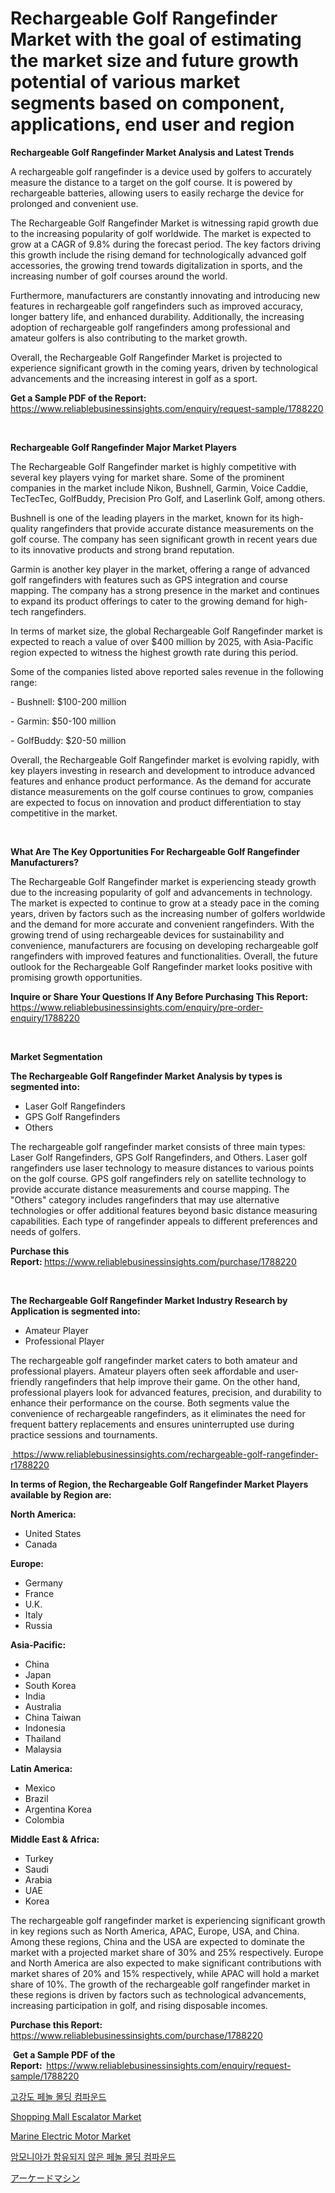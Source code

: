 <p><h1>Rechargeable Golf Rangefinder Market with the goal of estimating the market size and future growth potential of various market segments based on component, applications, end user and region</h1></p><p><strong>Rechargeable Golf Rangefinder Market Analysis and Latest Trends</strong></p>
<p><p>A rechargeable golf rangefinder is a device used by golfers to accurately measure the distance to a target on the golf course. It is powered by rechargeable batteries, allowing users to easily recharge the device for prolonged and convenient use.</p><p>The Rechargeable Golf Rangefinder Market is witnessing rapid growth due to the increasing popularity of golf worldwide. The market is expected to grow at a CAGR of 9.8% during the forecast period. The key factors driving this growth include the rising demand for technologically advanced golf accessories, the growing trend towards digitalization in sports, and the increasing number of golf courses around the world.</p><p>Furthermore, manufacturers are constantly innovating and introducing new features in rechargeable golf rangefinders such as improved accuracy, longer battery life, and enhanced durability. Additionally, the increasing adoption of rechargeable golf rangefinders among professional and amateur golfers is also contributing to the market growth.</p><p>Overall, the Rechargeable Golf Rangefinder Market is projected to experience significant growth in the coming years, driven by technological advancements and the increasing interest in golf as a sport.</p></p>
<p><strong>Get a Sample PDF of the Report:&nbsp;</strong> <a href="https://www.reliablebusinessinsights.com/enquiry/request-sample/1788220">https://www.reliablebusinessinsights.com/enquiry/request-sample/1788220</a></p>
<p>&nbsp;</p>
<p><strong>Rechargeable Golf Rangefinder Major Market Players</strong></p>
<p><p>The Rechargeable Golf Rangefinder market is highly competitive with several key players vying for market share. Some of the prominent companies in the market include Nikon, Bushnell, Garmin, Voice Caddie, TecTecTec, GolfBuddy, Precision Pro Golf, and Laserlink Golf, among others.</p><p>Bushnell is one of the leading players in the market, known for its high-quality rangefinders that provide accurate distance measurements on the golf course. The company has seen significant growth in recent years due to its innovative products and strong brand reputation.</p><p>Garmin is another key player in the market, offering a range of advanced golf rangefinders with features such as GPS integration and course mapping. The company has a strong presence in the market and continues to expand its product offerings to cater to the growing demand for high-tech rangefinders.</p><p>In terms of market size, the global Rechargeable Golf Rangefinder market is expected to reach a value of over $400 million by 2025, with Asia-Pacific region expected to witness the highest growth rate during this period.</p><p>Some of the companies listed above reported sales revenue in the following range:</p><p>- Bushnell: $100-200 million</p><p>- Garmin: $50-100 million</p><p>- GolfBuddy: $20-50 million</p><p>Overall, the Rechargeable Golf Rangefinder market is evolving rapidly, with key players investing in research and development to introduce advanced features and enhance product performance. As the demand for accurate distance measurements on the golf course continues to grow, companies are expected to focus on innovation and product differentiation to stay competitive in the market.</p></p>
<p>&nbsp;</p>
<p><strong>What Are The Key Opportunities For Rechargeable Golf Rangefinder Manufacturers?</strong></p>
<p><p>The Rechargeable Golf Rangefinder market is experiencing steady growth due to the increasing popularity of golf and advancements in technology. The market is expected to continue to grow at a steady pace in the coming years, driven by factors such as the increasing number of golfers worldwide and the demand for more accurate and convenient rangefinders. With the growing trend of using rechargeable devices for sustainability and convenience, manufacturers are focusing on developing rechargeable golf rangefinders with improved features and functionalities. Overall, the future outlook for the Rechargeable Golf Rangefinder market looks positive with promising growth opportunities.</p></p>
<p><strong>Inquire or Share Your Questions If Any Before Purchasing This Report:</strong> <a href="https://www.reliablebusinessinsights.com/enquiry/pre-order-enquiry/1788220">https://www.reliablebusinessinsights.com/enquiry/pre-order-enquiry/1788220</a></p>
<p>&nbsp;</p>
<p><strong>Market Segmentation</strong></p>
<p><strong>The Rechargeable Golf Rangefinder Market Analysis by types is segmented into:</strong></p>
<p><ul><li>Laser Golf Rangefinders</li><li>GPS Golf Rangefinders</li><li>Others</li></ul></p>
<p><p>The rechargeable golf rangefinder market consists of three main types: Laser Golf Rangefinders, GPS Golf Rangefinders, and Others. Laser golf rangefinders use laser technology to measure distances to various points on the golf course. GPS golf rangefinders rely on satellite technology to provide accurate distance measurements and course mapping. The "Others" category includes rangefinders that may use alternative technologies or offer additional features beyond basic distance measuring capabilities. Each type of rangefinder appeals to different preferences and needs of golfers.</p></p>
<p><strong>Purchase this Report:&nbsp;</strong><a href="https://www.reliablebusinessinsights.com/purchase/1788220">https://www.reliablebusinessinsights.com/purchase/1788220</a></p>
<p>&nbsp;</p>
<p><strong>The Rechargeable Golf Rangefinder Market Industry Research by Application is segmented into:</strong></p>
<p><ul><li>Amateur Player</li><li>Professional Player</li></ul></p>
<p><p>The rechargeable golf rangefinder market caters to both amateur and professional players. Amateur players often seek affordable and user-friendly rangefinders that help improve their game. On the other hand, professional players look for advanced features, precision, and durability to enhance their performance on the course. Both segments value the convenience of rechargeable rangefinders, as it eliminates the need for frequent battery replacements and ensures uninterrupted use during practice sessions and tournaments.</p></p>
<p><a href="https://www.reliablebusinessinsights.com/rechargeable-golf-rangefinder-r1788220">&nbsp;https://www.reliablebusinessinsights.com/rechargeable-golf-rangefinder-r1788220</a></p>
<p><strong>In terms of Region, the Rechargeable Golf Rangefinder Market Players available by Region are:</strong></p>
<p>
    <p> <strong> North America: </strong>
        <ul>
            <li>United States</li>
            <li>Canada</li>
        </ul>
        </p> 
    <p> <strong> Europe: </strong>
        <ul>
            <li>Germany</li>
            <li>France</li>
            <li>U.K.</li>
            <li>Italy</li>
            <li>Russia</li>
        </ul>
        </p> 
    <p> <strong> Asia-Pacific: </strong>
        <ul>
            <li>China</li>
            <li>Japan</li>
            <li>South Korea</li>
            <li>India</li>
            <li>Australia</li>
            <li>China Taiwan</li>
            <li>Indonesia</li>
            <li>Thailand</li>
            <li>Malaysia</li>
        </ul>
        </p> 
    <p> <strong> Latin America: </strong>
        <ul>
            <li>Mexico</li>
            <li>Brazil</li>
            <li>Argentina Korea</li>
            <li>Colombia</li>
        </ul>
        </p> 
    <p> <strong> Middle East & Africa: </strong>
        <ul>
            <li>Turkey</li>
            <li>Saudi</li>
            <li>Arabia</li>
            <li>UAE</li>
            <li>Korea</li>
        </ul>
    </p>
    </p>
<p><p>The rechargeable golf rangefinder market is experiencing significant growth in key regions such as North America, APAC, Europe, USA, and China. Among these regions, China and the USA are expected to dominate the market with a projected market share of 30% and 25% respectively. Europe and North America are also expected to make significant contributions with market shares of 20% and 15% respectively, while APAC will hold a market share of 10%. The growth of the rechargeable golf rangefinder market in these regions is driven by factors such as technological advancements, increasing participation in golf, and rising disposable incomes.</p></p>
<p><strong>Purchase this Report: </strong><a href="https://www.reliablebusinessinsights.com/purchase/1788220">https://www.reliablebusinessinsights.com/purchase/1788220</a></p>
<p>&nbsp;<strong>Get a Sample PDF of the Report:&nbsp;&nbsp;</strong><a href="https://www.reliablebusinessinsights.com/enquiry/request-sample/1788220">https://www.reliablebusinessinsights.com/enquiry/request-sample/1788220</a></p>
<p><strong></strong></p>
<p><p><a href="https://github.com/JeromeRtyau89966/Market-Research-Report-List-2/blob/main/6429454171484.md">고강도 페놀 몰딩 컴파운드</a></p><p><a href="https://github.com/ashepherd82/Market-Research-Report-List-5/blob/main/shopping-mall-escalator-market.md">Shopping Mall Escalator Market</a></p><p><a href="https://github.com/irfadac/Market-Research-Report-List-4/blob/main/marine-electric-motor-market.md">Marine Electric Motor Market</a></p><p><a href="https://github.com/hook46569/Market-Research-Report-List-2/blob/main/5084257171485.md">암모니아가 함유되지 않은 페놀 몰딩 컴파운드</a></p><p><a href="https://github.com/LizaHeller2023/Market-Research-Report-List-1/blob/main/7733937159844.md">アーケードマシン</a></p></p>
